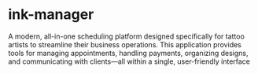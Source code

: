 # ink-manager
A modern, all-in-one scheduling platform designed specifically for tattoo artists to streamline their business operations. This application provides tools for managing appointments, handling payments, organizing designs, and communicating with clients—all within a single, user-friendly interface
